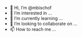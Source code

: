 - 👋 Hi, I’m @mbischof
- 👀 I’m interested in ...
- 🌱 I’m currently learning ...
- 💞️ I’m looking to collaborate on ...
- 📫 How to reach me ...

<!---
mbischof/mbischof is a ✨ special ✨ repository because its `README.md` (this file) appears on your GitHub profile.
You can click the Preview link to take a look at your changes.
--->
